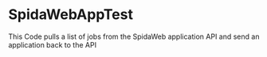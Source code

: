 SpidaWebAppTest
===============

This Code pulls a list of jobs from the SpidaWeb application API and send an application back to the API
